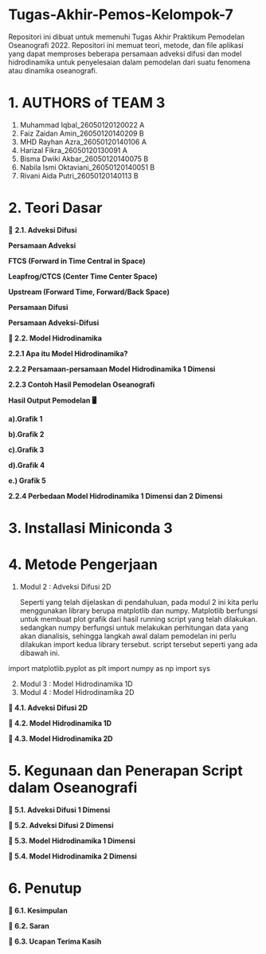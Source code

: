 # Tugas-Akhir-Pemos-Kelompok-7
Repositori ini dibuat untuk memenuhi Tugas Akhir Praktikum Pemodelan Oseanografi 2022. Repositori ini memuat teori, metode, dan file aplikasi yang dapat memproses beberapa persamaan adveksi difusi dan model hidrodinamika untuk penyelesaian dalam pemodelan dari suatu fenomena atau dinamika oseanografi.

# 1. AUTHORS of TEAM 3
1. Muhammad Iqbal_26050120120022 A
2. Faiz Zaidan Amin_26050120140209 B
3. MHD Rayhan Azra_26050120140106 A
4. Harizal Fikra_26050120130091 A
5. Bisma Dwiki Akbar_26050120140075 B
6. Nabila Ismi Oktaviani_26050120140051 B
7. Rivani Aida Putri_26050120140113 B

# 2. Teori Dasar
📌 **2.1. Adveksi Difusi**

**Persamaan Adveksi**

**FTCS (Forward in Time Central in Space)**

**Leapfrog/CTCS (Center Time Center Space)**

**Upstream (Forward Time, Forward/Back Space)**

**Persamaan Difusi**

**Persamaan Adveksi-Difusi**

**📌 2.2. Model Hidrodinamika**

**2.2.1 Apa itu Model Hidrodinamika?**

**2.2.2 Persamaan-persamaan Model Hidrodinamika 1 Dimensi**

**2.2.3 Contoh Hasil Pemodelan Oseanografi**

**Hasil Output Pemodelan 🖥️**

**a).Grafik 1**

**b).Grafik 2**

**c).Grafik 3**

**d).Grafik 4**

**e.) Grafik 5**

**2.2.4 Perbedaan Model Hidrodinamika 1 Dimensi dan 2 Dimensi**

# 3. Installasi Miniconda 3


# 4. Metode Pengerjaan
1. Modul 2 : Adveksi Difusi 2D
    
    Seperti yang telah dijelaskan di pendahuluan, pada modul 2 ini kita perlu menggunakan library berupa matplotlib dan numpy. Matplotlib berfungsi untuk membuat plot grafik dari hasil running script yang telah dilakukan. sedangkan numpy berfungsi untuk melakukan perhitungan data yang akan dianalisis, sehingga langkah awal dalam pemodelan ini perlu dilakukan import kedua library tersebut. script tersebut seperti yang ada dibawah ini.

import matplotlib.pyplot as plt
import numpy as np
import sys

2. Modul 3 : Model Hidrodinamika 1D
3. Modul 4 : Model Hidrodinamika 2D

**📌 4.1. Adveksi Difusi 2D**

**📌 4.2. Model Hidrodinamika 1D**

**📌 4.3. Model Hidrodinamika 2D**

# 5. Kegunaan dan Penerapan Script dalam Oseanografi

**📌 5.1. Adveksi Difusi 1 Dimensi**

**📌 5.2. Adveksi Difusi 2 Dimensi**

**📌 5.3. Model Hidrodinamika 1 Dimensi**

**📌 5.4. Model Hidrodinamika 2 Dimensi**

# 6. Penutup
**📌 6.1. Kesimpulan**

**📌 6.2. Saran**

**📌 6.3. Ucapan Terima Kasih**
